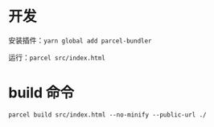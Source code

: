 # 开发


安装插件：```yarn global add parcel-bundler```

运行：```parcel src/index.html```


# build 命令


```parcel build src/index.html --no-minify --public-url ./```